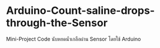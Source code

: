 # Arduino-Count-saline-drops-through-the-Sensor
Mini-Project Code นับหยดน้ำเกลือผ่าน Sensor โดยใช้ Arduino
